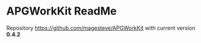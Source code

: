 # APGWorkKit ReadMe
Repository https://github.com/magesteve/APGWorkKit with current version **0.4.2**
